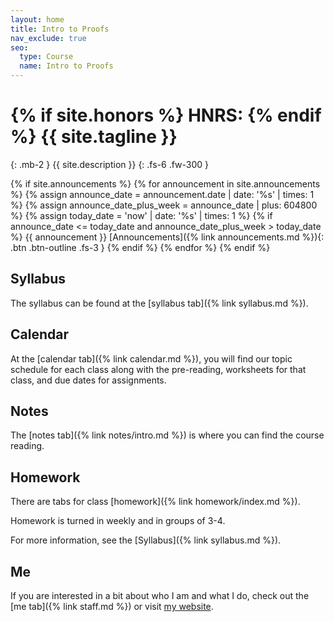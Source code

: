 ```yaml
---
layout: home
title: Intro to Proofs
nav_exclude: true
seo:
  type: Course
  name: Intro to Proofs
---
```


# {% if site.honors %} HNRS: {% endif %} {{ site.tagline }}
{: .mb-2 }
{{ site.description }}
{: .fs-6 .fw-300 }

{% if site.announcements %}
{% for announcement in site.announcements %}
{% assign announce_date = announcement.date | date: '%s' | times: 1 %}
{% assign announce_date_plus_week = announce_date | plus: 604800 %}
{% assign today_date = 'now' | date: '%s' | times: 1 %}
{% if announce_date <= today_date and announce_date_plus_week > today_date %}
{{ announcement }}
[Announcements]({% link announcements.md %}){: .btn .btn-outline .fs-3 }
{% endif %}
{% endfor %}
{% endif %}

## Syllabus 

The syllabus can be found at the [syllabus tab]({% link syllabus.md %}). 

## Calendar 

At the [calendar tab]({% link calendar.md %}), you will find our topic schedule 
for each class along with the pre-reading, worksheets for that class, and 
due dates for assignments.  

## Notes 

The [notes tab]({% link notes/intro.md %}) is where you can find the course reading. 

## Homework

There are tabs for class [homework]({% link homework/index.md %}). 

Homework is turned in weekly and in groups of 3-4. 

For more information, see the [Syllabus]({% link syllabus.md %}).

## Me

If you are interested in a bit about who I am and what I do, check out the 
[me tab]({% link staff.md %}) or visit [my website](https://www.matthewrobertballard.com).
